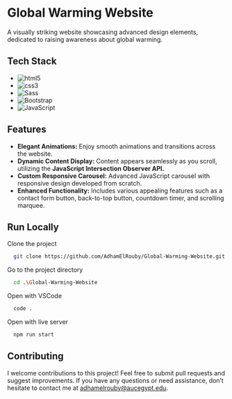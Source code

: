 # Global Warming Website

A visually striking website showcasing advanced design elements, dedicated to raising awareness about global warming.

## Tech Stack

- <img src="https://img.shields.io/badge/-HTML5-E34F26?logo=HTML5&logoColor=white&style=flat" alt="html5">
- <img src="https://img.shields.io/badge/-CSS3-1572B6?logo=CSS3&logoColor=white&style=flat" alt="css3">
- <img src="https://img.shields.io/badge/-Sass-CC6699?logo=Sass&logoColor=white&style=flat"  alt="Sass">
- <img src="https://img.shields.io/badge/-Bootstrap-7952B3?logo=Bootstrap&logoColor=white&style=flat" alt="Bootstrap">
- <img src="https://img.shields.io/badge/-JavaScript-F7DF1E?logo=JavaScript&logoColor=white&style=flat" alt="JavaScript">
 
## Features

- **Elegant Animations:** Enjoy smooth animations and transitions across the website.
- **Dynamic Content Display:** Content appears seamlessly as you scroll, utilizing the **JavaScript Intersection Observer API.**
- **Custom Responsive Carousel:** Advanced JavaScript carousel with responsive design developed from scratch.
- **Enhanced Functionality:** Includes various appealing features such as a contact form button, back-to-top button, countdown timer, and scrolling marquee.

## Run Locally

Clone the project

```bash
  git clone https://github.com/AdhamElRouby/Global-Warming-Website.git
```

Go to the project directory

```bash
  cd .\Global-Warming-Website
```

Open with VSCode

```bash
  code .
```

Open with live server

```bash
  npm run start
```

## Contributing

I welcome contributions to this project! Feel free to submit pull requests and suggest improvements. 
If you have any questions or need assistance, don’t hesitate to contact me at adhamelrouby@aucegypt.edu.
